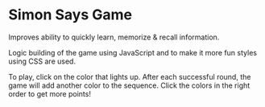# Simon Says Game
Improves ability to quickly learn, memorize & recall information.

Logic building of the game using JavaScript and to make it more fun styles using CSS are used.

To play, click on the color that lights up. After each successful round, the game will add another color to the sequence. Click the colors in the right order to get more points!